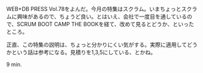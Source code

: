 WEB+DB PRESS Vol.78をよんだ。今月の特集はスクラム。いまちょっとスクラムに興味があるので、ちょうど良い。とはいえ、会社で一度目を通しているので、SCRUM BOOT CAMP THE BOOKを経て、改めて見るとどうか、といったところ。

正直、この特集の説明は、ちょっと分かりにくい気がする。実際に適用してどうかという話は参考になる。見積りを1,3,5にしている、とかね。

9 min.
